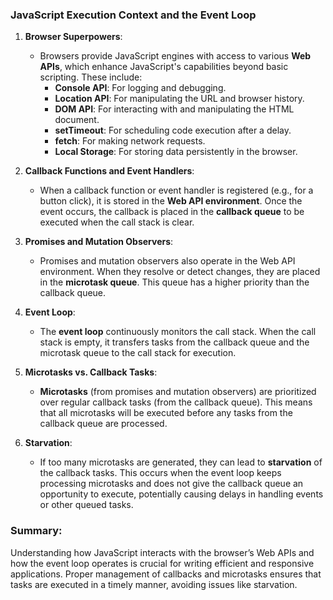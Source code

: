 ### JavaScript Execution Context and the Event Loop

1. **Browser Superpowers**:
   - Browsers provide JavaScript engines with access to various **Web APIs**, which enhance JavaScript's capabilities beyond basic scripting. These include:
     - **Console API**: For logging and debugging.
     - **Location API**: For manipulating the URL and browser history.
     - **DOM API**: For interacting with and manipulating the HTML document.
     - **setTimeout**: For scheduling code execution after a delay.
     - **fetch**: For making network requests.
     - **Local Storage**: For storing data persistently in the browser.

2. **Callback Functions and Event Handlers**:
   - When a callback function or event handler is registered (e.g., for a button click), it is stored in the **Web API environment**. Once the event occurs, the callback is placed in the **callback queue** to be executed when the call stack is clear.

3. **Promises and Mutation Observers**:
   - Promises and mutation observers also operate in the Web API environment. When they resolve or detect changes, they are placed in the **microtask queue**. This queue has a higher priority than the callback queue.

4. **Event Loop**:
   - The **event loop** continuously monitors the call stack. When the call stack is empty, it transfers tasks from the callback queue and the microtask queue to the call stack for execution.

5. **Microtasks vs. Callback Tasks**:
   - **Microtasks** (from promises and mutation observers) are prioritized over regular callback tasks (from the callback queue). This means that all microtasks will be executed before any tasks from the callback queue are processed.

6. **Starvation**:
   - If too many microtasks are generated, they can lead to **starvation** of the callback tasks. This occurs when the event loop keeps processing microtasks and does not give the callback queue an opportunity to execute, potentially causing delays in handling events or other queued tasks.

### Summary:
Understanding how JavaScript interacts with the browser’s Web APIs and how the event loop operates is crucial for writing efficient and responsive applications. Proper management of callbacks and microtasks ensures that tasks are executed in a timely manner, avoiding issues like starvation.
